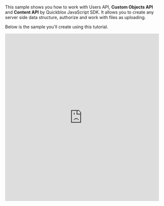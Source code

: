 This sample shows you how to work with Users API, **Custom Objects API** and **Content API** by Quickblox JavaScript SDK.
It allows you to create any server side data structure, authorize and work with files as uploading.

Below is the sample you'll create using this tutorial.

<!--- TODO: change to src DATA sample insted of chat --->
<iframe src="https://samples.quickblox.com/web/data" width="100%" height="550px" frameborder="0" scrolling="no">


## Try is yourself 
Before all, adding a Custom Data structure to your application.

<div class="panel panel-warning">
  <div class="panel-body">
     Note: This guide based on <a href="https://quickblox.com/developers/Custom_Objects" target="_blank">Custom Objects REST API documentation</a>. It is very helpful, describes the full list of QuickBlox Custom Objects API features and need to be read in addition to reading this guide.
  </div>
</div>

To start using the Custom Objects module you should create your data scheme. Go to admin.quickblox.com, find the Custom Objects module page and press the Add new class button. The 'add new class' popup will then appear.

Enter Class name, add fields any you want. Allow 7 types of fields:
* Integer;
* Float;
* Boolean;
* String;
* File;
* Location;
* Array (of Integers, Floats, Booleans, Strings);

